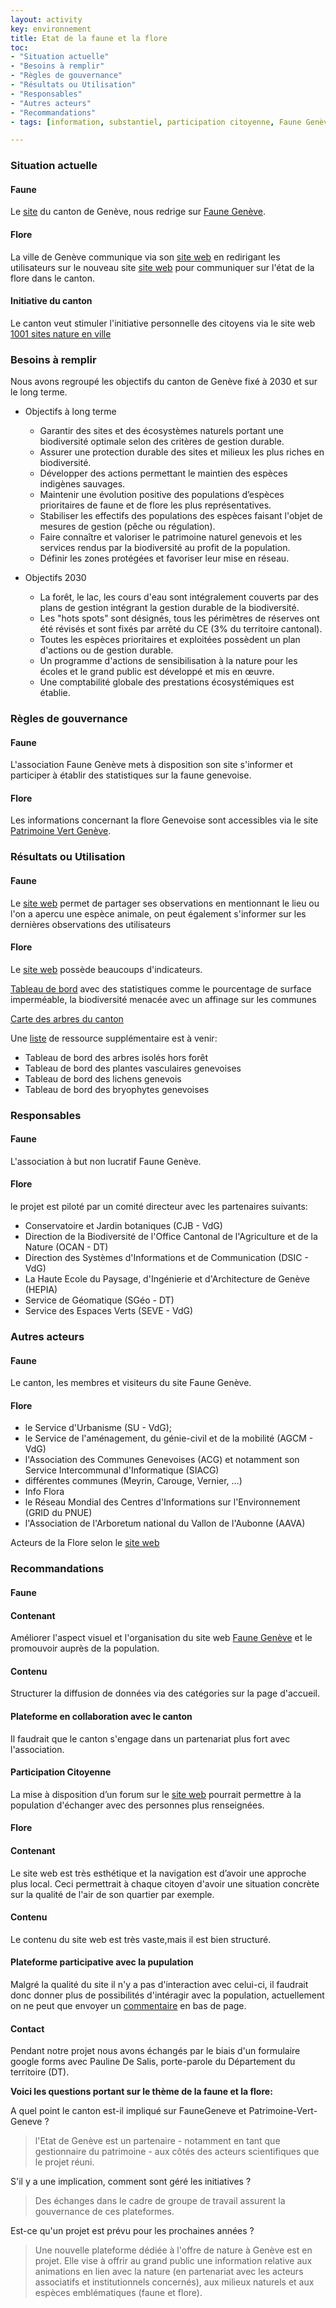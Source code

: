 ```yaml
---
layout: activity
key: environnement
title: Etat de la faune et la flore
toc:
- "Situation actuelle"
- "Besoins à remplir"
- "Règles de gouvernance"
- "Résultats ou Utilisation"
- "Responsables"
- "Autres acteurs"
- "Recommandations"
- tags: [information, substantiel, participation citoyenne, Faune Genève, association, environnement]

---
```


### Situation actuelle
#### Faune


Le [site](https://www.ge.ch/transmettre-observation-nature/plateforme-suivi-faune-du-canton-geneve) du canton de Genève, nous redrige sur [Faune Genève](https://www.faunegeneve.ch/).

#### Flore

La ville de Genève communique via son [site web](http://www.ville-ge.ch/cjb/conservation_activites_flore_ge.php) en redirigant les utilisateurs sur le nouveau site
[site web](https://www.patrimoine-vert-geneve.ch/) pour communiquer sur l'état de la flore dans le canton.

#### Initiative du canton

Le canton veut stimuler l'initiative personnelle des citoyens via le site web [1001 sites nature en ville](https://www.1001sitesnatureenville.ch/) 



### Besoins à remplir
Nous avons regroupé les objectifs du canton de Genève fixé à 2030 et sur le long terme.
* Objectifs à long terme
    * Garantir des sites et des écosystèmes naturels portant une biodiversité optimale selon des critères de gestion durable.
    * Assurer une protection durable des sites et milieux les plus riches en biodiversité.
    * Développer des actions permettant le maintien des espèces indigènes sauvages.
    * Maintenir une évolution positive des populations d’espèces prioritaires de faune et de flore les plus représentatives.
    * Stabiliser les effectifs des populations des espèces faisant l'objet de mesures de gestion (pêche ou régulation).
    * Faire connaître et valoriser le patrimoine naturel genevois et les services rendus par la biodiversité au profit de la population.
    * Définir les zones protégées et favoriser leur mise en réseau.

* Objectifs 2030
    * La forêt, le lac, les cours d'eau sont intégralement couverts par des plans de gestion intégrant la gestion durable de la biodiversité.
    * Les "hots spots" sont désignés, tous les périmètres de réserves ont été révisés et sont fixés par arrêté du CE    (3% du territoire cantonal).
    * Toutes les espèces prioritaires et exploitées possèdent un plan d'actions ou de gestion durable.
    * Un programme d'actions de sensibilisation à la nature pour les écoles et le grand public est développé et mis en œuvre.
    * Une comptabilité globale des prestations écosystémiques est établie.


### Règles de gouvernance
#### Faune

L'association Faune Genève mets à disposition son site s'informer et participer à établir des statistiques sur la faune genevoise. 

#### Flore

Les informations concernant la flore Genevoise sont accessibles via le site [Patrimoine Vert Genève](https://www.patrimoine-vert-geneve.ch/).


### Résultats ou Utilisation
#### Faune

Le [site web](https://www.faunegeneve.ch) permet de partager ses observations en mentionnant le lieu ou l'on a apercu une espèce animale, on peut également s'informer sur les dernières observations des utilisateurs 

#### Flore

Le [site web](https://www.patrimoine-vert-geneve.ch/cartes-et-indicateurs) possède beaucoups d'indicateurs.

[Tableau de bord](https://villege.maps.arcgis.com/apps/opsdashboard/index.html#/89a5ddd8a51c45348251c6db13383ae2) avec des statistiques comme le pourcentage de surface imperméable, la biodiversité menacée avec un affinage sur les communes

[Carte des arbres du canton](https://ge.ch/tericaconsultation/)

Une [liste](https://www.patrimoine-vert-geneve.ch/cartes-et-indicateurs) de ressource supplémentaire est à venir:
* Tableau de bord des arbres isolés hors forêt
* Tableau de bord des plantes vasculaires genevoises
* Tableau de bord des lichens genevois
* Tableau de bord des bryophytes genevoises

### Responsables
#### Faune

L'association à but non lucratif Faune Genève.
#### Flore

le projet est piloté par un comité directeur avec les partenaires suivants:

* Conservatoire et Jardin botaniques (CJB - VdG)
* Direction de la Biodiversité de l'Office Cantonal de l'Agriculture et de la Nature (OCAN - DT)
* Direction des Systèmes d'Informations et de Communication (DSIC - VdG)
* La Haute Ecole du Paysage, d'Ingénierie et d'Architecture de Genève (HEPIA)
* Service de Géomatique (SGéo - DT)
* Service des Espaces Verts (SEVE - VdG)

### Autres acteurs
#### Faune

Le canton, les membres et visiteurs du site Faune Genève.

#### Flore

* le Service d'Urbanisme (SU - VdG);
* le Service de l'aménagement, du génie-civil et de la mobilité (AGCM - VdG)
* l'Association des Communes Genevoises (ACG) et notamment son Service Intercommunal d'Informatique (SIACG)
* différentes communes (Meyrin, Carouge, Vernier, ...)
* Info Flora
* le Réseau Mondial des Centres d'Informations sur l'Environnement (GRID du PNUE)
* l'Association de l'Arboretum national du Vallon de l'Aubonne (AAVA)

Acteurs de la Flore selon le [site web](https://www.patrimoine-vert-geneve.ch/node/4723)

### Recommandations

#### Faune

#### Contenant
Améliorer l'aspect visuel et l'organisation du site web [Faune Genève](https://www.faunegeneve.ch/) et le promouvoir auprès de la population.
#### Contenu
Structurer la diffusion de données via des catégories sur la page d'accueil.
#### Plateforme en collaboration avec le canton
Il faudrait que le canton s'engage dans un partenariat plus fort avec l'association. 
#### Participation Citoyenne
La mise à disposition d’un forum sur le [site web](https://www.faunegeneve.ch) pourrait permettre à la population d'échanger avec des personnes plus renseignées.

#### Flore

#### Contenant
Le site web est très esthétique et la navigation est  d’avoir une approche plus local. Ceci permettrait à chaque citoyen d'avoir une situation concrète sur la qualité de l'air de son quartier par exemple.
#### Contenu
Le contenu du site web est très vaste,mais il est bien structuré.

#### Plateforme participative avec la pupulation
Malgré la qualité du site il n'y a pas d'interaction avec celui-ci, il faudrait donc donner plus de possibilités d'intéragir avec la population, actuellement on ne peut que envoyer un [commentaire](https://www.patrimoine-vert-geneve.ch/) en bas de page.

#### Contact 

Pendant notre projet nous avons échangés par le biais d'un formulaire google forms avec Pauline De Salis, porte-parole du Département du territoire (DT).

**Voici les questions portant sur le thème de la faune et la flore:**

A quel point le canton est-il impliqué sur FauneGeneve et Patrimoine-Vert-Geneve ?

>l'Etat de Genève est un partenaire - notamment en tant que gestionnaire du patrimoine - aux côtés des acteurs scientifiques que le projet réuni.

S'il y a une implication, comment sont géré les initiatives ?

>Des échanges dans le cadre de groupe de travail assurent la gouvernance de ces plateformes.

Est-ce qu'un projet est prévu pour les prochaines années ?

>Une nouvelle plateforme dédiée à l'offre de nature à Genève est en projet. Elle vise à offrir au grand public une information relative aux animations en lien avec la nature (en partenariat avec les acteurs associatifs et institutionnels concernés), aux milieux naturels et aux espèces emblématiques (faune et flore).

